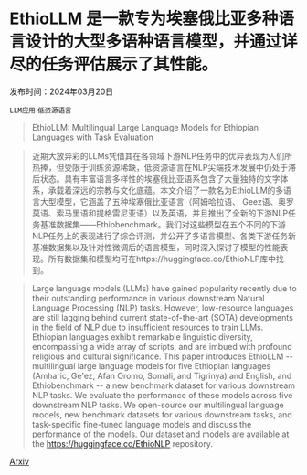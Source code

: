 # EthioLLM 是一款专为埃塞俄比亚多种语言设计的大型多语种语言模型，并通过详尽的任务评估展示了其性能。

发布时间：2024年03月20日

`LLM应用` `低资源语言`

> EthioLLM: Multilingual Large Language Models for Ethiopian Languages with Task Evaluation

> 近期大放异彩的LLMs凭借其在各领域下游NLP任务中的优异表现为人们所热捧，但受限于训练资源稀缺，低资源语言在NLP尖端技术发展中仍处于滞后状态。具有丰富语言多样性的埃塞俄比亚语系包含了大量独特的文字体系，承载着深远的宗教与文化底蕴。本文介绍了一款名为EthioLLM的多语言大型模型，它涵盖了五种埃塞俄比亚语言（阿姆哈拉语、 Geez语、奥罗莫语、索马里语和提格雷尼亚语）以及英语，并且推出了全新的下游NLP任务基准数据集——Ethiobenchmark。我们对这些模型在五个不同的下游NLP任务上的表现进行了综合评测，并公开了多语言模型、各类下游任务新基准数据集以及针对性微调后的语言模型，同时深入探讨了模型的性能表现。所有数据集和模型均可在https://huggingface.co/EthioNLP库中找到。

> Large language models (LLMs) have gained popularity recently due to their outstanding performance in various downstream Natural Language Processing (NLP) tasks. However, low-resource languages are still lagging behind current state-of-the-art (SOTA) developments in the field of NLP due to insufficient resources to train LLMs. Ethiopian languages exhibit remarkable linguistic diversity, encompassing a wide array of scripts, and are imbued with profound religious and cultural significance. This paper introduces EthioLLM -- multilingual large language models for five Ethiopian languages (Amharic, Ge'ez, Afan Oromo, Somali, and Tigrinya) and English, and Ethiobenchmark -- a new benchmark dataset for various downstream NLP tasks. We evaluate the performance of these models across five downstream NLP tasks. We open-source our multilingual language models, new benchmark datasets for various downstream tasks, and task-specific fine-tuned language models and discuss the performance of the models. Our dataset and models are available at the https://huggingface.co/EthioNLP repository.

[Arxiv](https://arxiv.org/abs/2403.13737)